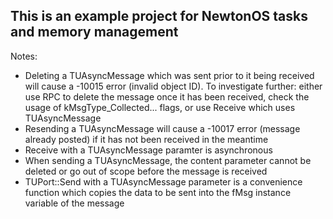 ## This is an example project for NewtonOS tasks and memory management ##

Notes:

* Deleting a TUAsyncMessage which was sent prior to it being received will cause a -10015 error (invalid object ID). To investigate further: either use RPC to delete the message once it has been received, check the usage of kMsgType_Collected... flags, or use Receive which uses TUAsyncMessage
* Resending a TUAsyncMessage will cause a -10017 error (message already posted) if it has not been received in the meantime
* Receive with a TUAsyncMessage paramter is asynchronous
* When sending a TUAsyncMessage, the content parameter cannot be deleted or go out of scope before the message is received
* TUPort::Send with a TUAsyncMessage parameter is a convenience function which copies the data to be sent into the fMsg instance variable of the message